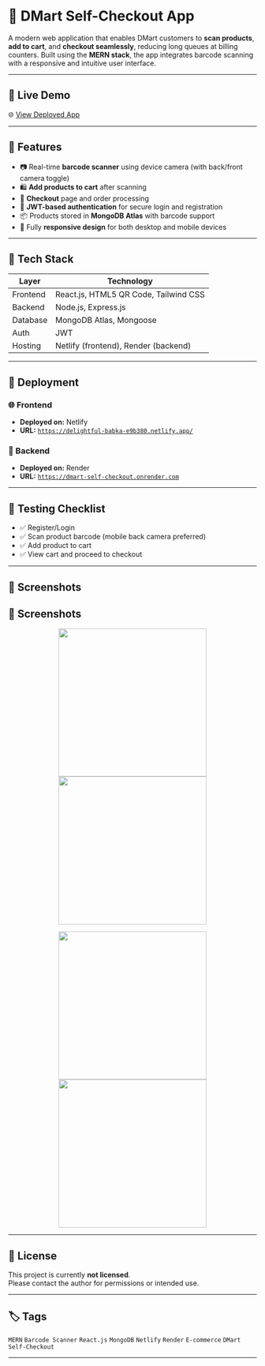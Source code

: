 # 🛒 DMart Self-Checkout App

A modern web application that enables DMart customers to **scan products**, **add to cart**, and **checkout seamlessly**, reducing long queues at billing counters. Built using the **MERN stack**, the app integrates barcode scanning with a responsive and intuitive user interface.

---

## 🔗 Live Demo

🌐 [View Deployed App](https://delightful-babka-e9b380.netlify.app/)

---

## 📸 Features

- 📷 Real-time **barcode scanner** using device camera (with back/front camera toggle)
- 🛍️ **Add products to cart** after scanning
- 🧾 **Checkout** page and order processing
- 🔐 **JWT-based authentication** for secure login and registration
- 📦 Products stored in **MongoDB Atlas** with barcode support
- 📱 Fully **responsive design** for both desktop and mobile devices

---

## 🔧 Tech Stack

| Layer       | Technology                            |
|-------------|----------------------------------------|
| Frontend    | React.js, HTML5 QR Code, Tailwind CSS |
| Backend     | Node.js, Express.js                   |
| Database    | MongoDB Atlas, Mongoose               |
| Auth        | JWT                                   |
| Hosting     | Netlify (frontend), Render (backend)  |

---

## 🚀 Deployment

### 🌐 Frontend
- **Deployed on:** Netlify  
- **URL:** [`https://delightful-babka-e9b380.netlify.app/`](https://delightful-babka-e9b380.netlify.app/)

### 🧰 Backend
- **Deployed on:** Render  
- **URL:** [`https://dmart-self-checkout.onrender.com`](https://dmart-self-checkout.onrender.com)

---

## 🧪 Testing Checklist

- ✅ Register/Login
- ✅ Scan product barcode (mobile back camera preferred)
- ✅ Add product to cart
- ✅ View cart and proceed to checkout

---

## 📸 Screenshots

## 📸 Screenshots

<p align="center">
  <img src="https://github.com/user-attachments/assets/821e7706-e2bc-4618-80de-a4e81fce2e11" width="300"/>
  <img src="https://github.com/user-attachments/assets/43507ac5-c6c3-4f78-ac3f-030a9b9201cd" width="300"/>
</p>

<p align="center">
  <img src="https://github.com/user-attachments/assets/f97b4a9c-bb9c-4528-bed1-154b9061277d" width="300"/>
  <img src="https://github.com/user-attachments/assets/e66fd391-1f5d-495a-b1a4-ab12abb013df" width="300"/>
</p>


---

## 📄 License

This project is currently **not licensed**.  
Please contact the author for permissions or intended use.

---

## 🏷️ Tags

`MERN` `Barcode Scanner` `React.js` `MongoDB` `Netlify` `Render` `E-commerce` `DMart` `Self-Checkout`

---
